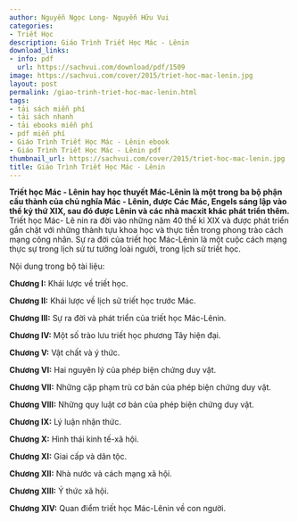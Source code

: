 ```yaml
---
author: Nguyễn Ngọc Long- Nguyễn Hữu Vui
categories:
- Triết Học
description: Giáo Trình Triết Học Mác - Lênin
download_links:
- info: pdf
  url: https://sachvui.com/download/pdf/1509
image: https://sachvui.com/cover/2015/triet-hoc-mac-lenin.jpg
layout: post
permalink: /giao-trinh-triet-hoc-mac-lenin.html
tags:
- tải sách miễn phí
- tải sách nhanh
- tải ebooks miễn phí
- pdf miễn phí
- Giáo Trình Triết Học Mác - Lênin ebook
- Giáo Trình Triết Học Mác - Lênin pdf
thumbnail_url: https://sachvui.com/cover/2015/triet-hoc-mac-lenin.jpg
title: Giáo Trình Triết Học Mác - Lênin
---
```


 <div class="item-desc text-justify"> <p><strong>Triết học Mác - Lênin hay học thuyết Mác-Lênin là một trong ba bộ phận cấu thành của chủ nghĩa Mác - Lênin, được Các Mác, Engels sáng lập vào thế kỷ thứ XIX, sau đó được Lênin và các nhà macxit khác phát triển thêm.</strong> Triết học Mác- Lê nin ra đời vào những năm 40 thế kỉ XIX và được phát triển gắn chặt với những thành tựu khoa học và thực tiễn trong phong trào cách mạng công nhân. Sự ra đời của triết học Mác-Lênin là một cuộc cách mạng thực sự trong lịch sử tư tưởng loài người, trong lịch sử triết học.</p><p>Nội dung trong bộ tài liệu:</p><p><strong>Chương I:</strong> Khái lược về triết học.</p><p><strong>Chương II:</strong> Khái lược về lịch sử triết học trước Mác.</p><p><strong>Chương III:</strong> Sự ra đời và phát triển của triết học Mác-Lênin.</p><p><strong>Chương IV:</strong> Một số trào lưu triết học phương Tây hiện đại.</p><p><strong>Chương V:</strong> Vật chất và ý thức.</p><p><strong>Chương VI:</strong> Hai nguyên lý của phép biện chứng duy vật.</p><p><strong>Chương VII:</strong> Những cặp phạm trù cơ bản của phép biện chứng duy vật.</p><p><strong>Chương VIII:</strong> Những quy luật cơ bản của phép biện chứng duy vật.</p><p><strong>Chương IX:</strong> Lý luận nhận thức.</p><p><strong>Chương X:</strong> Hình thái kinh tế-xã hội.</p><p><strong>Chương XI:</strong> Giai cấp và dân tộc.</p><p><strong>Chương XII:</strong> Nhà nước và cách mạng xã hội.</p><p><strong>Chương XIII:</strong> Ý thức xã hội.</p><p><strong>Chương XIV:</strong> Quan điểm triết học Mác-Lênin về con người.</p> </div>